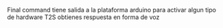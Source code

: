 Final command tiene salida a la plataforma arduino para activar algun tipo de hardware
T2S obtienes respuesta en forma de voz 
